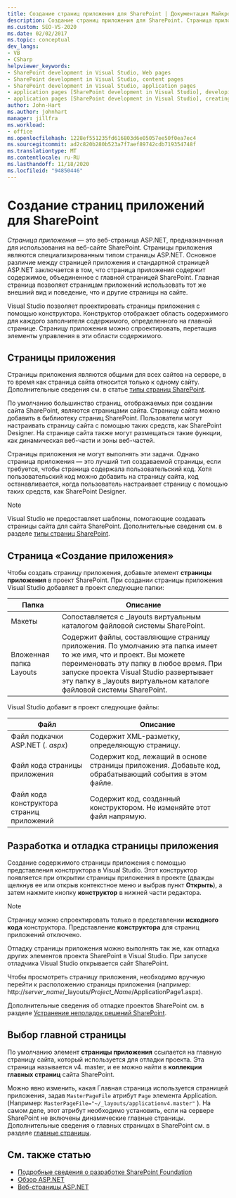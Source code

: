 ```yaml
---
title: Создание страниц приложения для SharePoint | Документация Майкрософт
description: Создание страниц приложения для SharePoint. Страница приложения — это веб-страница ASP.NET, предназначенная для использования на веб-сайте SharePoint.
ms.custom: SEO-VS-2020
ms.date: 02/02/2017
ms.topic: conceptual
dev_langs:
- VB
- CSharp
helpviewer_keywords:
- SharePoint development in Visual Studio, Web pages
- SharePoint development in Visual Studio, content pages
- SharePoint development in Visual Studio, application pages
- application pages [SharePoint development in Visual Studio], developing
- application pages [SharePoint development in Visual Studio], creating
author: John-Hart
ms.author: johnhart
manager: jillfra
ms.workload:
- office
ms.openlocfilehash: 1228ef551235fd616803d6e05057ee50f0ea7ec4
ms.sourcegitcommit: ad2c820b280b523a7f7aef89742cdb719354748f
ms.translationtype: MT
ms.contentlocale: ru-RU
ms.lasthandoff: 11/18/2020
ms.locfileid: "94850446"
---
```

# <a name="create-application-pages-for-sharepoint"></a>Создание страниц приложений для SharePoint
  *Страница приложения* — это веб-страница ASP.NET, предназначенная для использования на веб-сайте SharePoint. Страницы приложения являются специализированным типом страницы ASP.NET. Основное различие между страницей приложения и стандартной страницей ASP.NET заключается в том, что страница приложения содержит содержимое, объединенное с главной страницей SharePoint. Главная страница позволяет страницам приложений использовать тот же внешний вид и поведение, что и другие страницы на сайте.

 Visual Studio позволяет проектировать страницы приложения с помощью конструктора. Конструктор отображает область содержимого для каждого заполнителя содержимого, определенного на главной странице. Страницу приложения можно спроектировать, перетащив элементы управления в эти области содержимого.

## <a name="application-pages"></a>Страницы приложения
 Страницы приложения являются общими для всех сайтов на сервере, в то время как страница сайта относится только к одному сайту. Дополнительные сведения см. в статье [типы страниц SharePoint](/previous-versions/office/developer/sharepoint-2010/aa979592(v=office.14)).

 По умолчанию большинство страниц, отображаемых при создании сайта SharePoint, являются страницами сайта. Страницу сайта можно добавить в библиотеку страниц SharePoint. Пользователи могут настраивать страницу сайта с помощью таких средств, как SharePoint Designer. На странице сайта также могут размещаться такие функции, как динамическая веб-части и зоны веб-частей.

 Страницы приложения не могут выполнять эти задачи. Однако страница приложения — это лучший тип создаваемой страницы, если требуется, чтобы страница содержала пользовательский код. Хотя пользовательский код можно добавить на страницу сайта, код останавливается, когда пользователь настраивает страницу с помощью таких средств, как SharePoint Designer.

> [!NOTE]
> Visual Studio не предоставляет шаблоны, помогающие создавать страницы сайта для сайта SharePoint. Дополнительные сведения см. в разделе [типы страниц SharePoint](/previous-versions/office/developer/sharepoint-2010/aa979592(v=office.14)).

## <a name="create-an-application-page"></a>Страница «Создание приложения»
 Чтобы создать страницу приложения, добавьте элемент **страницы приложения** в проект SharePoint. При создании страницы приложения Visual Studio добавляет в проект следующие папки:

|Папка|Описание|
|------------|-----------------|
|Макеты|Сопоставляется с _layouts виртуальным каталогом файловой системы SharePoint.|
|Вложенная папка Layouts|Содержит файлы, составляющие страницу приложения. По умолчанию эта папка имеет то же имя, что и проект. Вы можете переименовать эту папку в любое время. При запуске проекта Visual Studio развертывает эту папку в _layouts виртуальном каталоге файловой системы SharePoint.|

 Visual Studio добавит в проект следующие файлы:

|Файл|Описание|
|----------|-----------------|
|Файл подкачки ASP.NET (*. aspx*)|Содержит XML-разметку, определяющую страницу.|
|Файл кода страницы приложения|Содержит код, лежащий в основе страницы приложения. Добавьте код, обрабатывающий события в этом файле.|
|Файл кода конструктора страниц приложений|Содержит код, созданный конструктором. Не изменяйте этот файл напрямую.|

## <a name="design-and-debug-an-application-page"></a>Разработка и отладка страницы приложения
 Создание содержимого страницы приложения с помощью представления конструктора в Visual Studio. Этот конструктор появляется при открытии страницы приложения в проекте (дважды щелкнув ее или открыв контекстное меню и выбрав пункт **Открыть**), а затем нажмите кнопку **конструктор** в нижней части редактора.

> [!NOTE]
> Страницу можно спроектировать только в представлении **исходного кода** конструктора. Представление **конструктора** для страниц приложений отключено.

 Отладку страницы приложения можно выполнять так же, как отладка других элементов проекта SharePoint в Visual Studio. При запуске отладчика Visual Studio открывается сайт SharePoint.

 Чтобы просмотреть страницу приложения, необходимо вручную перейти к расположению страницы приложения (например: http://<em>server_name</em>/_layouts/*Project_Name*/ApplicationPage1.aspx).

 Дополнительные сведения об отладке проектов SharePoint см. в разделе [Устранение неполадок решений SharePoint](../sharepoint/troubleshooting-sharepoint-solutions.md).

## <a name="choose-a-master-page"></a>Выбор главной страницы
 По умолчанию элемент **страницы приложения** ссылается на главную страницу сайта, который используется для отладки проекта. Эта страница называется v4. master, и ее можно найти в **коллекции главных страниц** сайта SharePoint.

 Можно явно изменить, какая Главная страница используется страницей приложения, задав `MasterPageFile` атрибут `Page` элемента Application. (Например: `MasterPageFile="~/_layouts/applicationv4.master"` ). На самом деле, этот атрибут необходимо установить, если на сервере SharePoint не включены динамические главные страницы. Дополнительные сведения о главных страницах в SharePoint см. в разделе [главные страницы](/previous-versions/office/developer/sharepoint-2010/ms443795(v=office.14)).

## <a name="see-also"></a>См. также статью
- [Подробные сведения о разработке SharePoint Foundation](/previous-versions/office/developer/sharepoint-2010/ee539092(v=office.14))
- [Обзор ASP.NET](/aspnet/overview)
- [Веб-страницы ASP.NET](/aspnet/web-pages/index)
